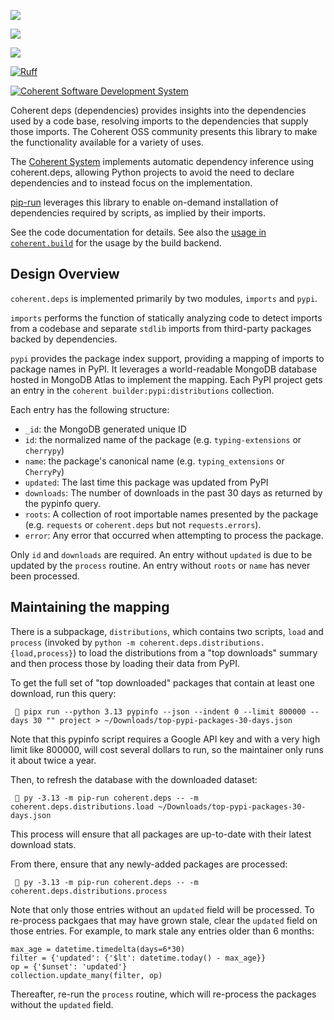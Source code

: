 [![](https://img.shields.io/pypi/v/coherent.deps)](https://pypi.org/project/coherent.deps)

![](https://img.shields.io/pypi/pyversions/coherent.deps)

[![](https://github.com/coherent-oss/coherent.deps/actions/workflows/main.yml/badge.svg)](https://github.com/coherent-oss/coherent.deps/actions?query=workflow%3A%22tests%22)

[![Ruff](https://img.shields.io/endpoint?url=https://raw.githubusercontent.com/astral-sh/ruff/main/assets/badge/v2.json)](https://github.com/astral-sh/ruff)

[![Coherent Software Development System](https://img.shields.io/badge/coherent%20system-informational)](https://github.com/coherent-oss/system)

Coherent deps (dependencies) provides insights into the dependencies used by a code base, resolving imports to the dependencies that supply those imports. The Coherent OSS community presents this library to make the functionality available for a variety of uses.

The [Coherent System](https://bit.ly/coherent-system) implements automatic dependency inference using coherent.deps, allowing Python projects to avoid the need to declare dependencies and to instead focus on the implementation.

[pip-run](https://pypi.org/project/pip-run) leverages this library to enable on-demand installation of dependencies required by scripts, as implied by their imports.

See the code documentation for details. See also the [usage in `coherent.build`](https://github.com/coherent-oss/coherent.build/blob/a95e65df11c86658a689a7b7f5f6626321802f7e/discovery.py#L162-L175) for the usage by the build backend.

## Design Overview

`coherent.deps` is implemented primarily by two modules, `imports` and `pypi`.

`imports` performs the function of statically analyzing code to detect imports from a codebase and separate `stdlib` imports from third-party packages backed by dependencies.

`pypi` provides the package index support, providing a mapping of imports to package names in PyPI. It leverages a world-readable MongoDB database hosted in MongoDB Atlas to implement the mapping. Each PyPI project gets an entry in the `coherent builder:pypi:distributions` collection.

Each entry has the following structure:

- `_id`: the MongoDB generated unique ID
- `id`: the normalized name of the package (e.g. `typing-extensions` or `cherrypy`)
- `name`: the package's canonical name (e.g. `typing_extensions` or `CherryPy`)
- `updated`: The last time this package was updated from PyPI
- `downloads`: The number of downloads in the past 30 days as returned by the pypinfo query.
- `roots`: A collection of root importable names presented by the package (e.g. `requests` or `coherent.deps` but not `requests.errors`).
- `error`: Any error that occurred when attempting to process the package.

Only `id` and `downloads` are required. An entry without `updated` is due to be updated by the `process` routine. An entry without `roots` or `name` has never been processed.

## Maintaining the mapping

There is a subpackage, `distributions`, which contains two scripts, `load` and `process` (invoked by `python -m coherent.deps.distributions.{load,process}`) to load the distributions from a "top downloads" summary and then process those by loading their data from PyPI.

To get the full set of "top downloaded" packages that contain at least one download, run this query:

```
 🐚 pipx run --python 3.13 pypinfo --json --indent 0 --limit 800000 --days 30 "" project > ~/Downloads/top-pypi-packages-30-days.json
```

Note that this pypinfo script requires a Google API key and with a very high limit like 800000, will cost several dollars to run, so the maintainer only runs it about twice a year.

Then, to refresh the database with the downloaded dataset:

```
 🐚 py -3.13 -m pip-run coherent.deps -- -m coherent.deps.distributions.load ~/Downloads/top-pypi-packages-30-days.json
```

This process will ensure that all packages are up-to-date with their latest download stats.

From there, ensure that any newly-added packages are processed:

```
 🐚 py -3.13 -m pip-run coherent.deps -- -m coherent.deps.distributions.process
```

Note that only those entries without an `updated` field will be processed. To re-process packgaes that may have grown stale, clear the `updated` field on those entries. For example, to mark stale any entries older than 6 months:

```
max_age = datetime.timedelta(days=6*30)
filter = {'updated': {'$lt': datetime.today() - max_age}}
op = {'$unset': 'updated'}
collection.update_many(filter, op)
```

Thereafter, re-run the `process` routine, which will re-process the packages without the `updated` field.
